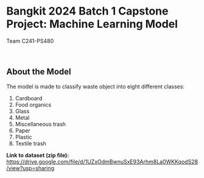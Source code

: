 # Bangkit 2024 Batch 1 Capstone Project: Machine Learning Model

Team C241-PS480

<br>

## About the Model

The model is made to classify waste object into eight different classes:

1. Cardboard
2. Food organics
3. Glass
4. Metal
5. Miscellaneous trash
6. Paper
7. Plastic
8. Textile trash

**Link to dataset (zip file):** https://drive.google.com/file/d/1UZxOdmBwnuSxE93Arhm8La0WKKqodS28/view?usp=sharing
